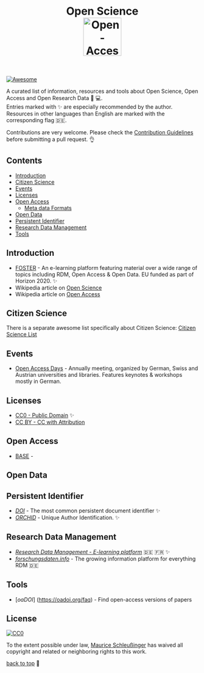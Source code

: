 <h1 align="center"> Open Science
    <br>
    <img width="100" src="https://upload.wikimedia.org/wikipedia/commons/2/25/Open_Access_logo_PLoS_white.svg" alt="Open-Access-Logo">
    <br>
    <br>
</h1>

[![Awesome](https://cdn.rawgit.com/sindresorhus/awesome/d7305f38d29fed78fa85652e3a63e154dd8e8829/media/badge.svg)](https://github.com/sindresorhus/awesome)

A curated list of information, resources and tools about Open Science, Open Access and Open Research Data 🔬‍ 💻.
<br>
Entries marked with ✨ are especially recommended by the author. Resources in other languages than English are marked with the corresponding flag 🇩🇪.
<br>

Contributions are very welcome. Please check the [Contribution Guidelines](contributing.md) before submitting a pull request. 👌

## Contents
- [Introduction](#Introduction)
- [Citizen Science](#citizen-science)
- [Events](#events)
- [Licenses](#licenses)
- [Open Access](#open-access)
    + [Meta data Formats](meta-data-formats)
- [Open Data](#open-data)
- [Persistent Identifier](#persistent-identifier)
- [Research Data Management](#research-data-management)
- [Tools](#tools)


## Introduction

- [FOSTER](https://www.fosteropenscience.eu/) - An e-learning platform featuring material over a wide range of topics including RDM, Open Access & Open Data. EU funded as part of Horizon 2020. ✨
- Wikipedia article on [Open Science](https://en.wikipedia.org/wiki/Open_science)
- Wikipedia article on [Open Access](https://en.wikipedia.org/wiki/Open_access)

## Citizen Science

There is a separate awesome list specifically about Citizen Science: [Citizen Science List](https://github.com/dylanrees/citizen-science)

## Events

- [Open Access Days](open-access.net/community/open-access-tage/) - Annually meeting, organized by German, Swiss and Austrian universities and libraries. Features keynotes & workshops mostly in German.

## Licenses
- [CC0 - Public Domain](https://creativecommons.org/publicdomain/zero/1.0/) ✨
- [CC BY - CC with Attribution](https://creativecommons.org/licenses/by/4.0/) 

## Open Access
- [BASE](https://www.base-search.net/) - 



## Open Data
 
## Persistent Identifier
- [*DOI*](https://doi.org/) - The most common persistent document identifier ✨
- [*ORCHID*](https://orcid.org/) - Unique Author Identification. ✨

## Research Data Management
- [*Research Data Management - E-learning platform*](http://www.researchdatamanagement.ch/) 🇩🇪 🇫🇷 ✨
- [*forschungsdaten.info*](https://www.forschungsdaten.info) - The growing information platform for everything RDM 🇩🇪

## Tools 
- [*oaDOI*] (https://oadoi.org/faq) - Find open-access versions of papers

## License

[![CC0](http://mirrors.creativecommons.org/presskit/buttons/88x31/svg/cc-zero.svg)](https://creativecommons.org/publicdomain/zero/1.0/)

To the extent possible under law, [Maurice Schleußinger](https://schleussinger.com) has waived all copyright and related or neighboring rights to this work.

[back to top](#contents) 💨
